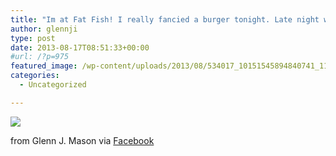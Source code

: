 ```yaml
---
title: "Im at Fat Fish! I really fancied a burger tonight. Late night with our poor sleepless boy. http://4sq.com/18BGddf http://bit.ly/147o2fC #ifttt"
author: glennji
type: post
date: 2013-08-17T08:51:33+00:00
#url: /?p=975
featured_image: /wp-content/uploads/2013/08/534017_10151545894840741_111825477_n.jpg
categories:
  - Uncategorized

---
```

<div>
  <img src='/wp-content/uploads/2013/08/534017_10151545894840741_111825477_n.jpg' style='max-width:600px;' /></p> 
  
  <div>
    from Glenn J. Mason via <a href="https://www.facebook.com/photo.php?fbid=10151545894840741&#038;set=a.10151517420475741.1073741828.551785740&#038;type=1">Facebook</a>
  </div>
</div>
